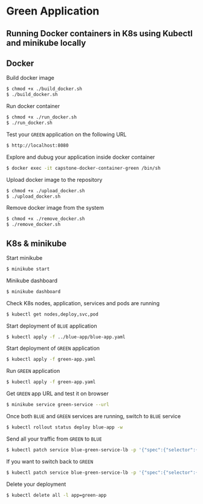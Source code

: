 # Green Application

## Running Docker containers in K8s using Kubectl and minikube locally

## Docker

Build docker image
```bash
$ chmod +x ./build_docker.sh
$ ./build_docker.sh
```

Run docker container
```bash
$ chmod +x ./run_docker.sh
$ ./run_docker.sh
```

Test your `GREEN` application on the following URL
```bash
$ http://localhost:8080
```

Explore and dubug your application inside docker container
```bash
$ docker exec -it capstone-docker-container-green /bin/sh
```

Upload docker image to the repository
```bash
$ chmod +x ./upload_docker.sh
$ ./upload_docker.sh
```

Remove docker image from the system
```bash
$ chmod +x ./remove_docker.sh
$ ./remove_docker.sh
```

## K8s & minikube

Start minikube
```bash
$ minikube start
```

Minikube dashboard
```bash
$ minikube dashboard
```

Check K8s nodes, application, services and pods are running
```bash
$ kubectl get nodes,deploy,svc,pod
```

Start deployment of `BLUE` application
```bash
$ kubectl apply -f ../blue-app/blue-app.yaml
```

Start deployment of `GREEN` application
```bash
$ kubectl apply -f green-app.yaml
```

Run `GREEN` application
```bash
$ kubectl apply -f green-app.yaml
```

Get `GREEN` app URL and test it on browser
```bash
$ minikube service green-service --url
```

Once both `BLUE` and `GREEN` services are running, switch to `BLUE` service
```bash
$ kubectl rollout status deploy blue-app -w
```

Send all your traffic from `GREEN` to `BLUE` 
```bash
$ kubectl patch service blue-green-service-lb -p '{"spec":{"selector":{"version":"v1.0.0"}}}'
```

If you want to switch back to `GREEN`
```bash
$ kubectl patch service blue-green-service-lb -p '{"spec":{"selector":{"version":"v2.0.0"}}}'
```

Delete your deployment
```bash
$ kubectl delete all -l app=green-app
```